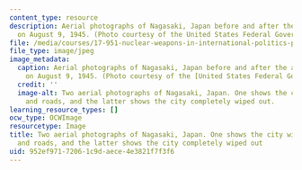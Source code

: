 ```yaml
---
content_type: resource
description: Aerial photographs of Nagasaki, Japan before and after the atomic bombing
  on August 9, 1945. (Photo courtesy of the United States Federal Government.)
file: /media/courses/17-951-nuclear-weapons-in-international-politics-past-present-and-future-spring-2009/952ef97172061c9daece4e3821f7f3f6_17-951S09.jpg
file_type: image/jpeg
image_metadata:
  caption: Aerial photographs of Nagasaki, Japan before and after the atomic bombing
    on August 9, 1945. (Photo courtesy of the [United States Federal Government](http://en.wikipedia.org/wiki/File:Nagasaki_1945_-_Before_and_after_%28adjusted%29.jpg).)
  credit: ''
  image-alt: Two aerial photographs of Nagasaki, Japan. One shows the city with buildings
    and roads, and the latter shows the city completely wiped out.
learning_resource_types: []
ocw_type: OCWImage
resourcetype: Image
title: Two aerial photographs of Nagasaki, Japan. One shows the city with buildings
  and roads, and the latter shows the city completely wiped out
uid: 952ef971-7206-1c9d-aece-4e3821f7f3f6
---
```

